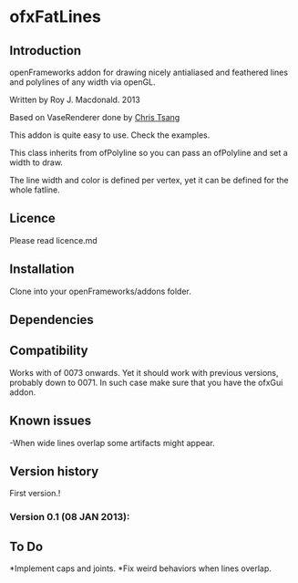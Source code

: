 ofxFatLines===========Introduction------------openFrameworks addon for drawing nicely antialiased and feathered lines and polylines of any width via openGL.Written by Roy J. Macdonald. 2013Based on VaseRenderer done by [Chris Tsang](http://artgrammer.blogspot.com/2011/06/vaserendererdraft12.html)This addon is quite easy to use.Check the examples.This class inherits from ofPolyline so you can pass an ofPolyline and set a width to draw.The line width and color is defined per vertex, yet it can be defined for the whole fatline.Licence-------Please read licence.mdInstallation------------Clone into your openFrameworks/addons folder.Dependencies------------Compatibility------------Works with of 0073 onwards. Yet it should work with previous versions, probably down to 0071. In such case make sure that you have the ofxGui addon.Known issues-------------When wide lines overlap some artifacts might appear.Version history------------First version.!### Version 0.1 (08 JAN 2013): To Do-----*Implement caps and joints.*Fix weird behaviors when lines overlap.